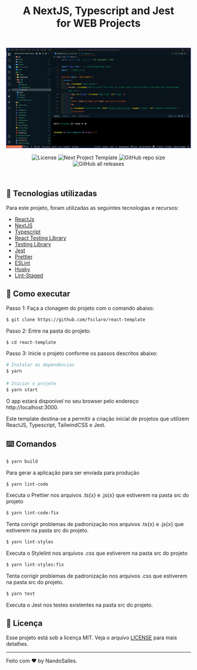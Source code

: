 <h1 align="center">
A NextJS, Typescript and Jest<br />for WEB Projects
</h1>
<br />
<p align="center">
  <img alt="Preview" src="./.github/img/screenshot1.png" width="900px">
</p>

<p align="center">
  <img alt="License" src="https://img.shields.io/static/v1?label=license&message=MIT&color=8257E5&labelColor=000000">

  <img src="https://img.shields.io/static/v1?label=version&message=beta&color=FD0000&labelColor=000000" alt="Next Project Template" />

  <img alt="GitHub repo size" src="https://img.shields.io/github/repo-size/fsclaro/next-template">

  <img alt="GitHub all releases" src="https://img.shields.io/github/downloads/fsclaro/next-template/total">
</p>
<br>

## 🧪 Tecnologias utilizadas

Para este projeto, foram utilizadas as seguintes tecnologias e recursos:

- [ReactJs](https://pt-br.reactjs.org/)
- [NextJS](https://nextjs.org/)
- [Typescript](https://www.typescriptlang.org/)
- [React Testing Library](https://testing-library.com/)
- [Testing Library](https://testing-library.com/)
- [Jest](https://jestjs.io/pt-BR/)
- [Prettier](https://prettier.io/)
- [ESLint](https://eslint.org/)
- [Husky](https://typicode.github.io/husky/#/)
- [Lint-Staged](https://github.com/okonet/lint-staged#readme)

## 🚀 Como executar

Passo 1: Faça a clonagem do projeto com o comando abaixo:

```bash
$ git clone https://github.com/fsclaro/react-template
```

Passo 2: Entre na pasta do projeto:

```bash
$ cd react-template
```

Passo 3: Inicie o projeto conforme os passos descritos abaixo:

```bash
# Instalar as dependências
$ yarn

# Iniciar o projeto
$ yarn start
```

O app estará disponível no seu browser pelo endereço http://localhost:3000.

Este template destina-se a permitir a criação inicial de projetos que utilizem ReactJS, Typescript, TailwindCSS e Jest.

## ⌨️ Comandos

```bash
$ yarn build
```
Para gerar a aplicação para ser enviada para produção

```bash
$ yarn lint-code
```
Executa o Prettier nos arquivos .ts{x} e .js{x} que estiverem na pasta src do projeto

```bash
$ yarn lint-code:fix
```
Tenta corrigir problemas de padronização nos arquivos .ts{x} e .js{x} que estiverem na pasta src do projeto.

```bash
$ yarn lint-styles
```
Executa o Stylelint nos arquivos .css que estiverem na pasta src do projeto

```bash
$ yarn lint-styles:fix
```
Tenta corrigir problemas de padronização nos arquivos .css que estiverem na pasta src do projeto.

```bash
$ yarn test
```
Executa o Jest nos testes existentes na pasta src do projeto.

## 📝 Licença

Esse projeto está sob a licença MIT. Veja o arquivo [LICENSE](LICENSE.md) para mais detalhes.

---

Feito com ❤️ by NandoSalles.
